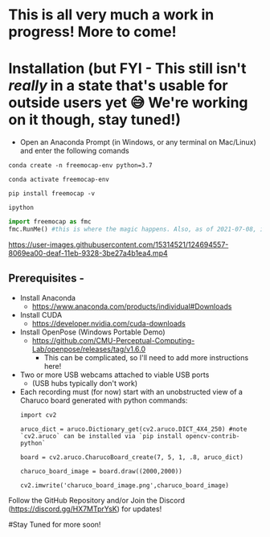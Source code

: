 # This is all very much a work in progress! More to come!

# Installation (but FYI - This still isn't *really* in a state that's usable for outside users yet 😅 We're working on it though, stay tuned!)
- Open an Anaconda Prompt (in Windows, or any terminal on Mac/Linux) and enter the following comands

`conda create -n freemocap-env python=3.7`

`conda activate freemocap-env`

`pip install freemocap -v`

`ipython`

```Python Console
import freemocap as fmc
fmc.RunMe() #this is where the magic happens. Also, as of 2021-07-08, is likely going to be pretty crashy/buggy
```

https://user-images.githubusercontent.com/15314521/124694557-8069ea00-deaf-11eb-9328-3be27a4b1ea4.mp4

## Prerequisites - 
* Install Anaconda
 	- https://www.anaconda.com/products/individual#Downloads
* Install CUDA
 	- https://developer.nvidia.com/cuda-downloads
* Install OpenPose (Windows Portable Demo)
  - https://github.com/CMU-Perceptual-Computing-Lab/openpose/releases/tag/v1.6.0  
	- This can be complicated, so I'll need to add more instructions here!
* Two or more USB webcams attached to viable USB ports 
	*  (USB hubs typically don't work)
* Each recording must (for now) start with an unobstructed view of a  Charuco board generated with python commands:
	```
	import cv2
	
	aruco_dict = aruco.Dictionary_get(cv2.aruco.DICT_4X4_250) #note `cv2.aruco` can be installed via `pip install opencv-contrib-python`
	
	board = cv2.aruco.CharucoBoard_create(7, 5, 1, .8, aruco_dict)
	
	charuco_board_image = board.draw((2000,2000))
	
	cv2.imwrite('charuco_board_image.png',charuco_board_image)
	
	```




Follow the GitHub Repository and/or Join the Discord (https://discord.gg/HX7MTprYsK) for updates!

#Stay Tuned for more soon!

